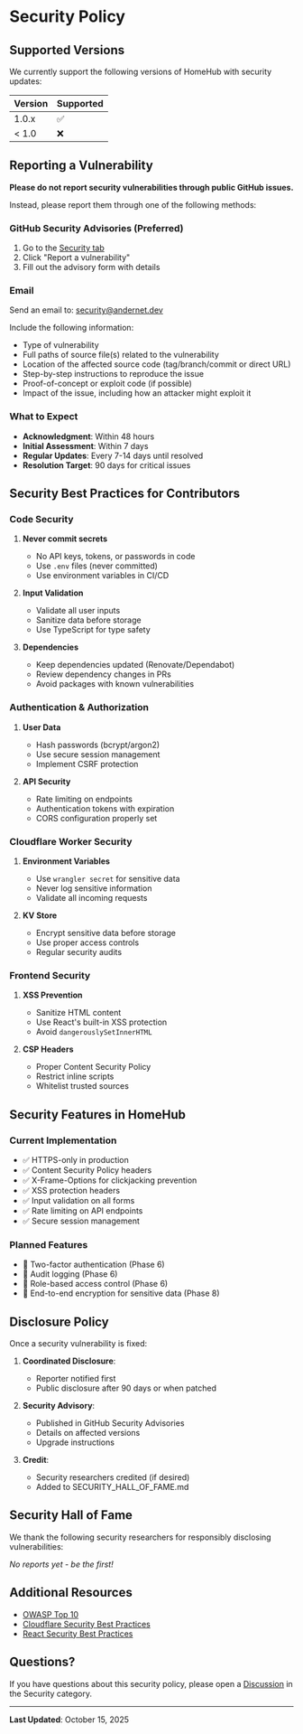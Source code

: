 # Security Policy

## Supported Versions

We currently support the following versions of HomeHub with security updates:

| Version | Supported          |
| ------- | ------------------ |
| 1.0.x   | :white_check_mark: |
| < 1.0   | :x:                |

## Reporting a Vulnerability

**Please do not report security vulnerabilities through public GitHub issues.**

Instead, please report them through one of the following methods:

### GitHub Security Advisories (Preferred)

1. Go to the [Security tab](https://github.com/and3rn3t/homehub/security)
2. Click "Report a vulnerability"
3. Fill out the advisory form with details

### Email

Send an email to: security@andernet.dev

Include the following information:

- Type of vulnerability
- Full paths of source file(s) related to the vulnerability
- Location of the affected source code (tag/branch/commit or direct URL)
- Step-by-step instructions to reproduce the issue
- Proof-of-concept or exploit code (if possible)
- Impact of the issue, including how an attacker might exploit it

### What to Expect

- **Acknowledgment**: Within 48 hours
- **Initial Assessment**: Within 7 days
- **Regular Updates**: Every 7-14 days until resolved
- **Resolution Target**: 90 days for critical issues

## Security Best Practices for Contributors

### Code Security

1. **Never commit secrets**
   - No API keys, tokens, or passwords in code
   - Use `.env` files (never committed)
   - Use environment variables in CI/CD

2. **Input Validation**
   - Validate all user inputs
   - Sanitize data before storage
   - Use TypeScript for type safety

3. **Dependencies**
   - Keep dependencies updated (Renovate/Dependabot)
   - Review dependency changes in PRs
   - Avoid packages with known vulnerabilities

### Authentication & Authorization

1. **User Data**
   - Hash passwords (bcrypt/argon2)
   - Use secure session management
   - Implement CSRF protection

2. **API Security**
   - Rate limiting on endpoints
   - Authentication tokens with expiration
   - CORS configuration properly set

### Cloudflare Worker Security

1. **Environment Variables**
   - Use `wrangler secret` for sensitive data
   - Never log sensitive information
   - Validate all incoming requests

2. **KV Store**
   - Encrypt sensitive data before storage
   - Use proper access controls
   - Regular security audits

### Frontend Security

1. **XSS Prevention**
   - Sanitize HTML content
   - Use React's built-in XSS protection
   - Avoid `dangerouslySetInnerHTML`

2. **CSP Headers**
   - Proper Content Security Policy
   - Restrict inline scripts
   - Whitelist trusted sources

## Security Features in HomeHub

### Current Implementation

- ✅ HTTPS-only in production
- ✅ Content Security Policy headers
- ✅ X-Frame-Options for clickjacking prevention
- ✅ XSS protection headers
- ✅ Input validation on all forms
- ✅ Rate limiting on API endpoints
- ✅ Secure session management

### Planned Features

- 🔄 Two-factor authentication (Phase 6)
- 🔄 Audit logging (Phase 6)
- 🔄 Role-based access control (Phase 6)
- 🔄 End-to-end encryption for sensitive data (Phase 8)

## Disclosure Policy

Once a security vulnerability is fixed:

1. **Coordinated Disclosure**:
   - Reporter notified first
   - Public disclosure after 90 days or when patched

2. **Security Advisory**:
   - Published in GitHub Security Advisories
   - Details on affected versions
   - Upgrade instructions

3. **Credit**:
   - Security researchers credited (if desired)
   - Added to SECURITY_HALL_OF_FAME.md

## Security Hall of Fame

We thank the following security researchers for responsibly disclosing vulnerabilities:

<!-- Will be updated as researchers report issues -->

_No reports yet - be the first!_

## Additional Resources

- [OWASP Top 10](https://owasp.org/www-project-top-ten/)
- [Cloudflare Security Best Practices](https://developers.cloudflare.com/workers/platform/security/)
- [React Security Best Practices](https://react.dev/learn/keeping-components-pure)

## Questions?

If you have questions about this security policy, please open a [Discussion](https://github.com/and3rn3t/homehub/discussions) in the Security category.

---

**Last Updated**: October 15, 2025
